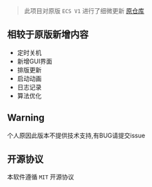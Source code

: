 

> 此项目对原版 `ECS V1` 进行了细微更新 [原仓库](https://github.com/EnderWolf006/ElectronClassSchedule)



## 相较于原版新增内容

- 定时关机
- 新增GUI界面
- 排版更新
- 启动动画
- 日志记录
- 算法优化

## Warning

个人原因此版本不提供技术支持,有BUG请提交issue


## 开源协议

本软件遵循 `MIT` 开源协议
